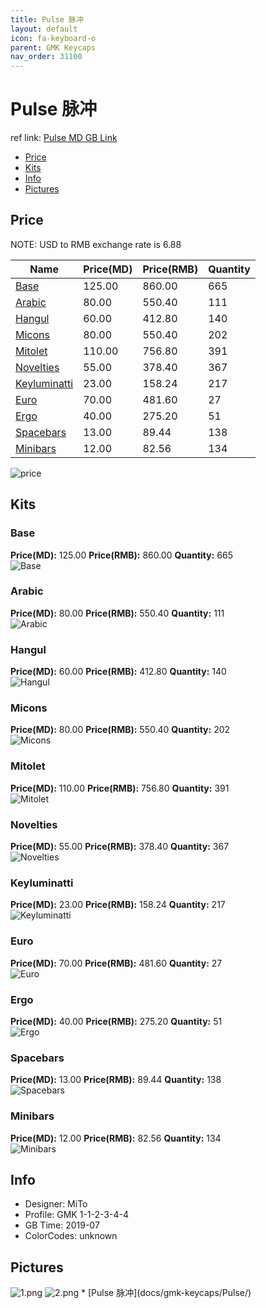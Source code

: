 ```yaml
---
title: Pulse 脉冲
layout: default
icon: fa-keyboard-o
parent: GMK Keycaps
nav_order: 31100
---
```


# Pulse 脉冲

ref link: [Pulse MD GB Link](https://drop.com/buy/drop-mito-gmk-pulse-custom-keycap-set)

* [Price](#price)
* [Kits](#kits)
* [Info](#info)
* [Pictures](#pictures)


## Price  
NOTE: USD to RMB exchange rate is 6.88

| Name          | Price(MD)    |  Price(RMB) | Quantity |
| ------------- | ------------ |  ---------- | -------- |
|[Base](#base)|125.00|860.00|665|
|[Arabic](#arabic)|80.00|550.40|111|
|[Hangul](#hangul)|60.00|412.80|140|
|[Micons](#micons)|80.00|550.40|202|
|[Mitolet](#mitolet)|110.00|756.80|391|
|[Novelties](#novelties)|55.00|378.40|367|
|[Keyluminatti](#keyluminatti)|23.00|158.24|217|
|[Euro](#euro)|70.00|481.60|27|
|[Ergo](#ergo)|40.00|275.20|51|
|[Spacebars](#spacebars)|13.00|89.44|138|
|[Minibars](#minibars)|12.00|82.56|134|

<img src="{{ 'assets/images/gmk-keycaps/pulse/price.jpg' | relative_url }}" alt="price" class="image featured">


## Kits
### Base
**Price(MD):** 125.00    **Price(RMB):** 860.00    **Quantity:** 665  
<img src="{{ 'assets/images/gmk-keycaps/pulse/kits_pics/base.png' | relative_url }}" alt="Base" class="image featured">

### Arabic
**Price(MD):** 80.00    **Price(RMB):** 550.40    **Quantity:** 111  
<img src="{{ 'assets/images/gmk-keycaps/pulse/kits_pics/arabic.png' | relative_url }}" alt="Arabic" class="image featured">

### Hangul
**Price(MD):** 60.00    **Price(RMB):** 412.80    **Quantity:** 140  
<img src="{{ 'assets/images/gmk-keycaps/pulse/kits_pics/hangul.png' | relative_url }}" alt="Hangul" class="image featured">

### Micons
**Price(MD):** 80.00    **Price(RMB):** 550.40    **Quantity:** 202  
<img src="{{ 'assets/images/gmk-keycaps/pulse/kits_pics/micons.png' | relative_url }}" alt="Micons" class="image featured">

### Mitolet
**Price(MD):** 110.00    **Price(RMB):** 756.80    **Quantity:** 391  
<img src="{{ 'assets/images/gmk-keycaps/pulse/kits_pics/mitolet.png' | relative_url }}" alt="Mitolet" class="image featured">

### Novelties
**Price(MD):** 55.00    **Price(RMB):** 378.40    **Quantity:** 367  
<img src="{{ 'assets/images/gmk-keycaps/pulse/kits_pics/novelties.png' | relative_url }}" alt="Novelties" class="image featured">

### Keyluminatti
**Price(MD):** 23.00    **Price(RMB):** 158.24    **Quantity:** 217  
<img src="{{ 'assets/images/gmk-keycaps/pulse/kits_pics/keyluminatti.png' | relative_url }}" alt="Keyluminatti" class="image featured">

### Euro
**Price(MD):** 70.00    **Price(RMB):** 481.60    **Quantity:** 27  
<img src="{{ 'assets/images/gmk-keycaps/pulse/kits_pics/euro.png' | relative_url }}" alt="Euro" class="image featured">

### Ergo
**Price(MD):** 40.00    **Price(RMB):** 275.20    **Quantity:** 51  
<img src="{{ 'assets/images/gmk-keycaps/pulse/kits_pics/ergo.png' | relative_url }}" alt="Ergo" class="image featured">

### Spacebars
**Price(MD):** 13.00    **Price(RMB):** 89.44    **Quantity:** 138  
<img src="{{ 'assets/images/gmk-keycaps/pulse/kits_pics/spacebars.png' | relative_url }}" alt="Spacebars" class="image featured">

### Minibars
**Price(MD):** 12.00    **Price(RMB):** 82.56    **Quantity:** 134  
<img src="{{ 'assets/images/gmk-keycaps/pulse/kits_pics/minibars.png' | relative_url }}" alt="Minibars" class="image featured">


## Info
* Designer: MiTo
* Profile: GMK 1-1-2-3-4-4
* GB Time: 2019-07
* ColorCodes: unknown 


## Pictures
<img src="{{ 'assets/images/gmk-keycaps/pulse/rendering_pics/1.png' | relative_url }}" alt="1.png" class="image featured">
<img src="{{ 'assets/images/gmk-keycaps/pulse/rendering_pics/2.png' | relative_url }}" alt="2.png" class="image featured">
* [Pulse 脉冲](docs/gmk-keycaps/Pulse/)
